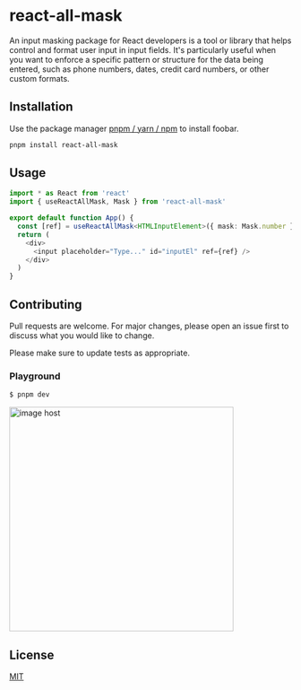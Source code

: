 # react-all-mask

An input masking package for React developers is a tool or library that helps control and format user input in input fields. It's particularly useful when you want to enforce a specific pattern or structure for the data being entered, such as phone numbers, dates, credit card numbers, or other custom formats.

## Installation

Use the package manager [pnpm / yarn / npm](https://pip.pypa.io/en/stable/) to install foobar.

```bash
pnpm install react-all-mask
```

## Usage

```ts
import * as React from 'react'
import { useReactAllMask, Mask } from 'react-all-mask'

export default function App() {
  const [ref] = useReactAllMask<HTMLInputElement>({ mask: Mask.number })
  return (
    <div>
      <input placeholder="Type..." id="inputEl" ref={ref} />
    </div>
  )
}
```

## Contributing

Pull requests are welcome. For major changes, please open an issue first
to discuss what you would like to change.

Please make sure to update tests as appropriate.

### Playground

```ts
$ pnpm dev
```

<img src="https://thumbs2.imgbox.com/8e/22/H3S8pcFT_t.png" alt="image host" width="400"/>

## License

[MIT](https://choosealicense.com/licenses/mit/)
